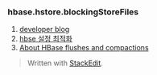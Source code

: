 
### hbase.hstore.blockingStoreFiles

 1. [developer blog](http://gbif.blogspot.kr/2012/07/optimizing-writes-in-hbase.html)
 2. [hbse 설정 최적화](http://engineering.vcnc.co.kr/2013/04/hbase-configuration/) 
 3. [About HBase flushes and compactions](http://hadoop-hbase.blogspot.kr/2014/07/about-hbase-flushes-and-compactions.html)

> Written with [StackEdit](https://stackedit.io/).